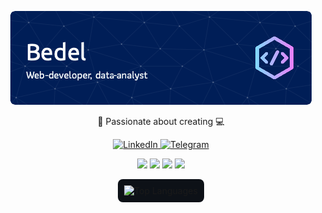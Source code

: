 <p align="center">
  <img src="./1.png" alt="Header Image">
</p>

<p align="center">
  🚀 Passionate about creating 💻 
</p>

<p align="center">
  <a href="https://www.linkedin.com/in/bedel-alimov/">
    <img src="https://img.shields.io/badge/-LinkedIn-blue?style=flat-square&logo=Linkedin&logoColor=white&link=https://www.linkedin.com/in/your-profile/" alt="LinkedIn">
  </a>
  <a href="https://t.me/ppoint2023">
    <img src="https://img.shields.io/badge/-Telegram-2CA5E0?style=flat-square&logo=telegram&logoColor=white&link=https://t.me/yourusername" alt="Telegram">
  </a>
</p>

<p align="center">
  <img src="https://img.shields.io/badge/-PHP-777BB4?style=flat&logo=php&logoColor=white">  <img src="https://img.shields.io/badge/-Python-3776AB?style=flat&logo=python&logoColor=white">  <img src="https://img.shields.io/badge/-SQL-4479A1?style=flat&logo=mysql&logoColor=white"> <img src="https://img.shields.io/badge/-JavaScript-F7DF1E?style=flat&logo=javascript&logoColor=black">
</p>
<p align="center">
  <img src="https://github-readme-stats.vercel.app/api/top-langs/?username=bedel13&layout=compact" alt="Top Languages" style="background-color: #0d1117; border-radius: 8px; padding: 10px;"/>
</p>

